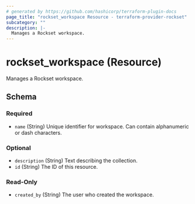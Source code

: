 ```yaml
---
# generated by https://github.com/hashicorp/terraform-plugin-docs
page_title: "rockset_workspace Resource - terraform-provider-rockset"
subcategory: ""
description: |-
  Manages a Rockset workspace.
---
```


# rockset_workspace (Resource)

Manages a Rockset workspace.



<!-- schema generated by tfplugindocs -->
## Schema

### Required

- `name` (String) Unique identifier for workspace. Can contain alphanumeric or dash characters.

### Optional

- `description` (String) Text describing the collection.
- `id` (String) The ID of this resource.

### Read-Only

- `created_by` (String) The user who created the workspace.


